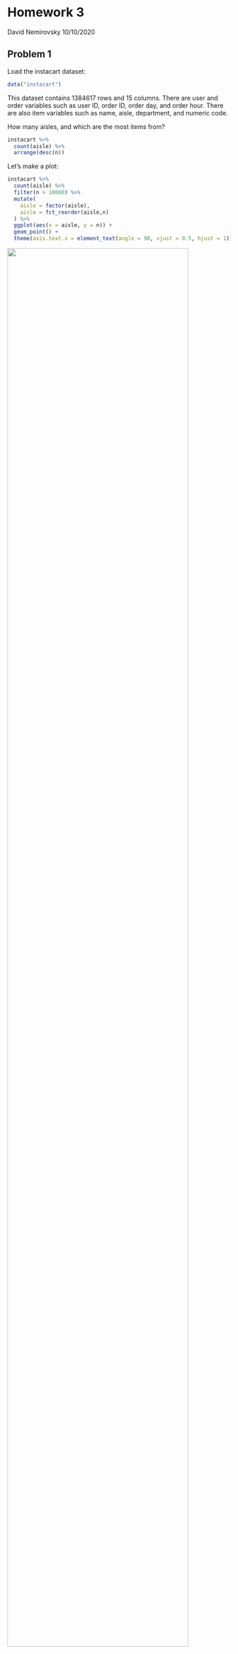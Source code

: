 Homework 3
================
David Nemirovsky
10/10/2020

## Problem 1

Load the instacart dataset:

``` r
data("instacart")
```

This dataset contains 1384617 rows and 15 columns. There are user and
order variables such as user ID, order ID, order day, and order hour.
There are also item variables such as name, aisle, department, and
numeric code.

How many aisles, and which are the most items from?

``` r
instacart %>% 
  count(aisle) %>% 
  arrange(desc(n))
```

Let’s make a plot:

``` r
instacart %>% 
  count(aisle) %>% 
  filter(n > 10000) %>% 
  mutate(
    aisle = factor(aisle),
    aisle = fct_reorder(aisle,n)
  ) %>% 
  ggplot(aes(x = aisle, y = n)) +
  geom_point() +
  theme(axis.text.x = element_text(angle = 90, vjust = 0.5, hjust = 1))
```

<img src="p8105_hw3_dn2501_files/figure-gfm/ggplot of items ordered in each aisle-1.png" width="90%" />

Let’s make a table:

``` r
instacart %>% 
  filter(aisle %in% c("baking ingredients", "dog food care", "packaged vegetables fruits")) %>% 
  group_by(aisle) %>% 
  count(product_name) %>% 
  mutate(rank = min_rank(desc(n))) %>% 
  filter(rank < 4) %>% 
  arrange(aisle, rank) %>% 
  knitr::kable()
```

| aisle                      | product\_name                                 |    n | rank |
| :------------------------- | :-------------------------------------------- | ---: | ---: |
| baking ingredients         | Light Brown Sugar                             |  499 |    1 |
| baking ingredients         | Pure Baking Soda                              |  387 |    2 |
| baking ingredients         | Cane Sugar                                    |  336 |    3 |
| dog food care              | Snack Sticks Chicken & Rice Recipe Dog Treats |   30 |    1 |
| dog food care              | Organix Chicken & Brown Rice Recipe           |   28 |    2 |
| dog food care              | Small Dog Biscuits                            |   26 |    3 |
| packaged vegetables fruits | Organic Baby Spinach                          | 9784 |    1 |
| packaged vegetables fruits | Organic Raspberries                           | 5546 |    2 |
| packaged vegetables fruits | Organic Blueberries                           | 4966 |    3 |

Apples vs Ice Cream:

``` r
instacart %>% 
  filter(product_name %in% c("Pink Lady Apples", "Coffee Ice Cream")) %>% 
  group_by(product_name, order_dow) %>% 
  summarize(mean_hour = mean(order_hour_of_day)) %>% 
  pivot_wider(
    names_from = order_dow,
    values_from = mean_hour)
```

    ## `summarise()` regrouping output by 'product_name' (override with `.groups` argument)

    ## # A tibble: 2 x 8
    ## # Groups:   product_name [2]
    ##   product_name       `0`   `1`   `2`   `3`   `4`   `5`   `6`
    ##   <chr>            <dbl> <dbl> <dbl> <dbl> <dbl> <dbl> <dbl>
    ## 1 Coffee Ice Cream  13.8  14.3  15.4  15.3  15.2  12.3  13.8
    ## 2 Pink Lady Apples  13.4  11.4  11.7  14.2  11.6  12.8  11.9

## Problem 2

Load and tidy the accelerometer dataset:

``` r
accel_df = 
  read_csv("./data/accel_data.csv") %>% 
  janitor::clean_names() %>% 
  pivot_longer(
    activity_1:activity_1440,
    names_to = "minute", 
    names_prefix = "activity.", 
    values_to = "activity"
  ) %>% 
  mutate(
    day_type = case_when(
      day %in% c("Saturday", "Sunday") ~ "weekend",
      day %in% c("Monday", "Tuesday", "Wednesday", "Thursday", "Friday") ~ "weekday")
    ) %>% 
  relocate(week, day_type) %>% 
  mutate(
    week = factor(week), 
    day_type = factor(day_type), 
    day = factor(day), 
    minute = as.double(minute)) %>% 
  mutate(day = forcats::fct_relevel(day, c("Monday", "Tuesday", "Wednesday", "Thursday", "Friday", "Saturday")))
```

The `accel_df` dataset contains 50400 rows and 6 columns. It shows the
activity of a 63-year-old male with a BMI of 25 diagnosed with
congestive heart failure over the course of 5 weeks, with activity
observations recorded every minute over this time period. The variables
included are week, type of day, some day ID, day, minute, and amount of
activity done throughout each minute recorded.

Create a table for total activity for each day:

``` r
accel_df %>% 
  group_by(week, day) %>% 
  summarize(total_activity = sum(activity)) %>% 
  knitr::kable(digits = 0)
```

| week | day       | total\_activity |
| :--- | :-------- | --------------: |
| 1    | Monday    |           78828 |
| 1    | Tuesday   |          307094 |
| 1    | Wednesday |          340115 |
| 1    | Thursday  |          355924 |
| 1    | Friday    |          480543 |
| 1    | Saturday  |          376254 |
| 1    | Sunday    |          631105 |
| 2    | Monday    |          295431 |
| 2    | Tuesday   |          423245 |
| 2    | Wednesday |          440962 |
| 2    | Thursday  |          474048 |
| 2    | Friday    |          568839 |
| 2    | Saturday  |          607175 |
| 2    | Sunday    |          422018 |
| 3    | Monday    |          685910 |
| 3    | Tuesday   |          381507 |
| 3    | Wednesday |          468869 |
| 3    | Thursday  |          371230 |
| 3    | Friday    |          467420 |
| 3    | Saturday  |          382928 |
| 3    | Sunday    |          467052 |
| 4    | Monday    |          409450 |
| 4    | Tuesday   |          319568 |
| 4    | Wednesday |          434460 |
| 4    | Thursday  |          340291 |
| 4    | Friday    |          154049 |
| 4    | Saturday  |            1440 |
| 4    | Sunday    |          260617 |
| 5    | Monday    |          389080 |
| 5    | Tuesday   |          367824 |
| 5    | Wednesday |          445366 |
| 5    | Thursday  |          549658 |
| 5    | Friday    |          620860 |
| 5    | Saturday  |            1440 |
| 5    | Sunday    |          138421 |

According to the table, this 63-year-old appeared to be most active on
Fridays, in general. His activity seemed relatively uniform for all
other days, however it is important to note that in the last two
Saturdays (Weeks 4 and 5), he recorded the lowest amount of activity
possible. Maybe he did not wear his accelerometer at all those days, or
he just wasn’t active at all, with the former being more likely.

Now, let’s make a plot of activity trends for each day throughout the
week\!

``` r
accel_df %>% 
  group_by(day, minute) %>% 
  summarize(mean_activity = mean(activity)) %>% 
  ggplot(aes(x = minute, y = mean_activity, color = day)) +
  geom_line(alpha = 0.67) +
  labs(
    title = "Activity Per Minute of the Day",
    x = "Minute of the Day",
    y = "Activity",
    legend = "Day of the Week") +
  scale_x_continuous(
    breaks = c(0, 180, 360, 540, 720, 900, 1080, 1260, 1440), 
    labels = c("0", "180", "360", "540", "720", "900", "1080", "1260", "1440")) +
  theme(plot.title = element_text(hjust = 0.5))
```

<img src="p8105_hw3_dn2501_files/figure-gfm/daily activity by day of the week plot-1.png" width="90%" />

Throughout the first 400 minutes of the day, the man displays minimal
activity, which means he’s probably sleeping between the hours of 12AM
and 7AM, regularly. There appear to be consistent spikes at around the
630-680 minute marks on Sundays around 10-11AM, which could be due to
scheduled exercise. There also appear to be peaks on Fridays between the
1200 and 1300 minute marks, which could also be due to regularly
scheduled workouts. He is generally most active Sunday afternoon (from
10 - 11AM) and Friday evening (from 8 - 10PM).

## Problem 3

Load and clean the NY NOAA data:

``` r
data("ny_noaa")
ny_noaa = 
  ny_noaa %>% 
  separate(date, into = c("year", "month", "day"), sep = "-") %>% 
  mutate(
    year = factor(year),
    month = factor(month),
    day = factor(day), 
    tmax = as.double(tmax),
    tmax = tmax / 10,
    tmin = as.double(tmin),
    tmin = tmin / 10,
    prcp = prcp / 10)
ny_noaa %>% 
  group_by(snow) %>% 
  summarize(n_obs = n())
```

    ## # A tibble: 282 x 2
    ##     snow   n_obs
    ##    <int>   <int>
    ##  1   -13       1
    ##  2     0 2008508
    ##  3     3    8790
    ##  4     5    9748
    ##  5     8    9962
    ##  6    10    5106
    ##  7    13   23095
    ##  8    15    3672
    ##  9    18    3226
    ## 10    20    4797
    ## # ... with 272 more rows

For snowfall, the most commonly observed value is 0, that is because it
does not snow throughout the majority of the year in New York state.
